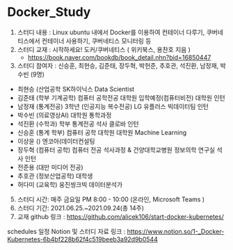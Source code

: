 # Docker_Study

1) 스터디 내용 : Linux ubuntu 내에서 Docker를 이용하여 컨테이너 다루기, 쿠버네티스에서 컨테이너 사용하기, 쿠버네티스 모니터링 등
2) 스터디 교재 : 시작하세요! 도커/쿠버네티스 ( 위키북스, 용찬호 지음 )
    - https://book.naver.com/bookdb/book_detail.nhn?bid=16850447
3) 스터디 참여자 : 신승훈, 최현승, 김준태, 장두혁, 박헌준, 추호관, 석진환, 남정재, 박수빈 (9명)

- 최현승	(산업공학		SK하이닉스 Data Scientist
- 김준태	(학부 기계공학) 	컴퓨터 공학전공 대학원 입학예정(컴퓨터비전)	대학원 인턴
- 남정재	(통계전공) 		3학년 (인공지능 복수전공)	LG 유플러스 빅데이터팀 인턴
- 박수빈	(의료영상AI)	대학원 통학과정
- 석진환	(수학과) 	학부 통계전공 석사	클로바 인턴
- 신승훈	(통계 학부) 컴퓨터 공학 대학원	대학원 Machine Learning
- 이상윤	()  엔코아(데이터컨설팅
- 장두혁	(컴퓨터 공학)	컴퓨터 전공 석사과정 & 건양대학교병원 정보의학 연구실 석사 인턴
- 전준용	(대만 미디어 전공)
- 추호관	(정보산업공학)	대학생
- 허다미	(교육학)	웅진씽크빅 데이터분석가

5) 스터디 시간: 매주 금요일 PM 8:00 - 10:00 (온라인, Microsoft Teams )
6) 스터디 기간: 2021.06.25.~2021.09.24(총 14주)
7) 교재 github 링크 : https://github.com/alicek106/start-docker-kubernetes/



schedules 일정 Notion 및 스터디 자료 링크 : https://www.notion.so/1-_Docker-Kubernetes-6b4bf228b62f4c519beeb3a92d9b0544
